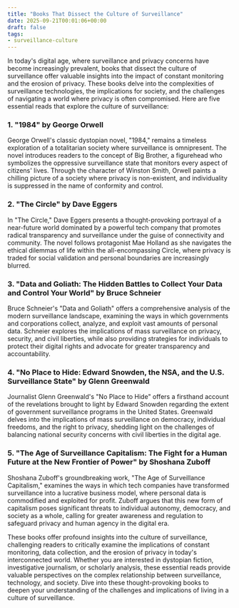 ```yaml
---
title: "Books That Dissect the Culture of Surveillance"
date: 2025-09-21T00:01:06+00:00
draft: false
tags: 
- surveillance-culture
---
```


In today's digital age, where surveillance and privacy concerns have become increasingly prevalent, books that dissect the culture of surveillance offer valuable insights into the impact of constant monitoring and the erosion of privacy. These books delve into the complexities of surveillance technologies, the implications for society, and the challenges of navigating a world where privacy is often compromised. Here are five essential reads that explore the culture of surveillance:

### 1. "1984" by George Orwell

George Orwell's classic dystopian novel, "1984," remains a timeless exploration of a totalitarian society where surveillance is omnipresent. The novel introduces readers to the concept of Big Brother, a figurehead who symbolizes the oppressive surveillance state that monitors every aspect of citizens' lives. Through the character of Winston Smith, Orwell paints a chilling picture of a society where privacy is non-existent, and individuality is suppressed in the name of conformity and control.

### 2. "The Circle" by Dave Eggers

In "The Circle," Dave Eggers presents a thought-provoking portrayal of a near-future world dominated by a powerful tech company that promotes radical transparency and surveillance under the guise of connectivity and community. The novel follows protagonist Mae Holland as she navigates the ethical dilemmas of life within the all-encompassing Circle, where privacy is traded for social validation and personal boundaries are increasingly blurred.

### 3. "Data and Goliath: The Hidden Battles to Collect Your Data and Control Your World" by Bruce Schneier

Bruce Schneier's "Data and Goliath" offers a comprehensive analysis of the modern surveillance landscape, examining the ways in which governments and corporations collect, analyze, and exploit vast amounts of personal data. Schneier explores the implications of mass surveillance on privacy, security, and civil liberties, while also providing strategies for individuals to protect their digital rights and advocate for greater transparency and accountability.

### 4. "No Place to Hide: Edward Snowden, the NSA, and the U.S. Surveillance State" by Glenn Greenwald

Journalist Glenn Greenwald's "No Place to Hide" offers a firsthand account of the revelations brought to light by Edward Snowden regarding the extent of government surveillance programs in the United States. Greenwald delves into the implications of mass surveillance on democracy, individual freedoms, and the right to privacy, shedding light on the challenges of balancing national security concerns with civil liberties in the digital age.

### 5. "The Age of Surveillance Capitalism: The Fight for a Human Future at the New Frontier of Power" by Shoshana Zuboff

Shoshana Zuboff's groundbreaking work, "The Age of Surveillance Capitalism," examines the ways in which tech companies have transformed surveillance into a lucrative business model, where personal data is commodified and exploited for profit. Zuboff argues that this new form of capitalism poses significant threats to individual autonomy, democracy, and society as a whole, calling for greater awareness and regulation to safeguard privacy and human agency in the digital era.

These books offer profound insights into the culture of surveillance, challenging readers to critically examine the implications of constant monitoring, data collection, and the erosion of privacy in today's interconnected world. Whether you are interested in dystopian fiction, investigative journalism, or scholarly analysis, these essential reads provide valuable perspectives on the complex relationship between surveillance, technology, and society. Dive into these thought-provoking books to deepen your understanding of the challenges and implications of living in a culture of surveillance.